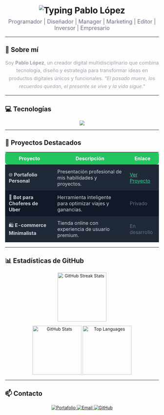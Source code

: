 <h1 align="center">
  <img src="https://readme-typing-svg.herokuapp.com?font=Montserrat&weight=700&size=40&pause=1200&color=34D399&center=true&vCenter=true&width=900&lines=Hola,+soy+Pablo+L%C3%B3pez" alt="Typing Pablo López" />
</h1>

<p align="center" style="font-size: 18px; color: #6B7280; margin-top: -10px;">
  Programador | Diseñador | Manager | Marketing | Editor | Inversor | Empresario
</p>

---

## 👋 Sobre mí

<p align="center" style="max-width: 650px; color: #9CA3AF; line-height: 1.6; font-size: 16px;">
  Soy <strong>Pablo López</strong>, un creador digital multidisciplinario que combina tecnología, diseño y estrategia para transformar ideas en productos digitales únicos y funcionales.  
  <em>"El pasado muere, los recuerdos quedan, el presente se vive y la vida sigue."</em>
</p>

---

## 💻 Tecnologías

<p align="center">
  <img src="https://skillicons.dev/icons?i=html,css,js,ts,react,nextjs,nodejs,python,php,java,mysql,figma,photoshop,illustrator,git,github,wordpress,bootstrap,tailwind,vscode,linux" />
</p>

---

## 🚀 Proyectos Destacados

<table align="center" style="max-width: 700px; width: 100%; border-collapse: collapse;">
  <thead>
    <tr style="background-color: #22C55E; color: white;">
      <th style="padding: 10px; border-radius: 8px 0 0 8px;">Proyecto</th>
      <th style="padding: 10px;">Descripción</th>
      <th style="padding: 10px; border-radius: 0 8px 8px 0;">Enlace</th>
    </tr>
  </thead>
  <tbody>
    <tr style="background-color: #1F2937; color: #D1D5DB;">
      <td style="padding: 12px;">🌐 <strong>Portafolio Personal</strong></td>
      <td style="padding: 12px;">Presentación profesional de mis habilidades y proyectos.</td>
      <td style="padding: 12px;"><a href="https://pablocv.rf.gd" target="_blank" style="color: #34D399;">Ver Proyecto</a></td>
    </tr>
    <tr style="background-color: #111827; color: #D1D5DB;">
      <td style="padding: 12px;">🤖 <strong>Bot para Choferes de Uber</strong></td>
      <td style="padding: 12px;">Herramienta inteligente para optimizar viajes y ganancias.</td>
      <td style="padding: 12px; color: #6B7280;">Privado</td>
    </tr>
    <tr style="background-color: #1F2937; color: #D1D5DB;">
      <td style="padding: 12px;">🛍 <strong>E-commerce Minimalista</strong></td>
      <td style="padding: 12px;">Tienda online con experiencia de usuario premium.</td>
      <td style="padding: 12px; color: #6B7280;">En desarrollo</td>
    </tr>
  </tbody>
</table>

---

## 📊 Estadísticas de GitHub

<p align="center">
  <img src="https://github-readme-streak-stats.herokuapp.com?user=pablocv&theme=dark&hide_border=true&fire=34D399&ring=22C55E&currStreakNum=22C55E&sideNums=34D399&currStreakLabel=22C55E&sideLabels=34D399&dates=9CA3AF" alt="GitHub Streak Stats" height="160" />
</p>

<p align="center">
  <img src="https://github-readme-stats.vercel.app/api?username=pablocv&show_icons=true&theme=dark&hide_border=true&count_private=true&include_all_commits=true&custom_title=Estadísticas%20de%20GitHub" alt="GitHub Stats" height="160" />
  <img src="https://github-readme-stats.vercel.app/api/top-langs/?username=pablocv&layout=compact&theme=dark&hide_border=true" alt="Top Languages" height="160" />
</p>

---

## 📫 Contacto

<p align="center">
  <a href="https://pablocv.rf.gd" target="_blank" rel="noopener">
    <img src="https://img.shields.io/badge/Portafolio-000000?style=for-the-badge&logo=vercel&logoColor=white" alt="Portafolio" />
  </a>
  <a href="mailto:nevuwuaze@gmail.com" target="_blank" rel="noopener">
    <img src="https://img.shields.io/badge/Email-EA4335?style=for-the-badge&logo=gmail&logoColor=white" alt="Email" />
  </a>
  <a href="https://github.com/pablocv" target="_blank" rel="noopener">
    <img src="https://img.shields.io/badge/GitHub-181717?style=for-the-badge&logo=github&logoColor=white" alt="GitHub" />
  </a>
</p>
